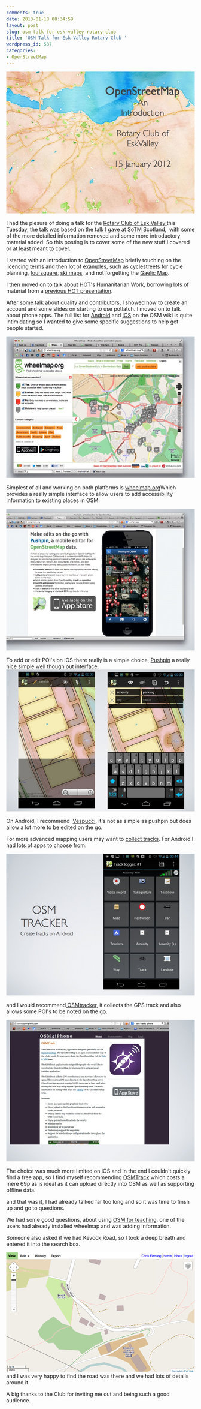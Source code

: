 ```yaml
---
comments: true
date: 2013-01-18 00:34:59
layout: post
slug: osm-talk-for-esk-valley-rotary-club
title: 'OSM Talk for Esk Valley Rotary Club '
wordpress_id: 537
categories:
- OpenStreetMap
---
```


![OpenStreetMap: An Introduction; Rotary Club of Esk Valley, 15 January 2012](/post-assets/2013-01-18-osm-talk-for-esk-valley-rotary-club/jan_2013_talk.001.jpg)

I had the plesure of doing a talk for the [Rotary Club of Esk Valley ](http://www.rotary-ribi.org/clubs/homepage.php?ClubID=1868)this Tuesday, the talk was based on the [talk I gave at SoTM Scotland,](http://www.chrisfleming.org/osm/state-of-the-map-scotland-2013-the-state-of-scotland/)  with some of the more detailed information removed and some more introductory material added. So this posting is to cover some of the new stuff I covered or at least meant to cover.

I started with an introduction to [OpenStreetMap](http://www.openstreetmap.org/) briefly touching on the [licencing terms](http://opendatacommons.org/licenses/odbl/summary/) and then lot of examples, such as [cyclestreets ](http://www.cyclestreets.net/)for cycle planning, [foursquare](http://blog.foursquare.com/2012/02/29/foursquare-is-joining-the-openstreetmap-movement-say-hi-to-pretty-new-maps/), [ski maps](http://openpistemap.org/?lat=56.8831&lon=-3.4034&zoom=14&layers=BTTTT), and not forgetting the [Gaelic Map](http://osmalba.org/).

I then moved on to talk about [HOT](http://hot.openstreetmap.org/)'s Humanitarian Work, borrowing lots of material from a [previous HOT presentation](http://www.averillpark.net/OSM/HOT/).

After some talk about quality and contributors, I showed how to create an account and some slides on starting to use potlatch. I moved on to talk about phone apps. The full list for [Android](http://wiki.openstreetmap.org/wiki/Android) and [iOS](http://wiki.openstreetmap.org/wiki/Apple_iOS) on the OSM wiki is quite intimidating so I wanted to give some specific suggestions to help get people started.

![wheelmap.org screenshot](/post-assets/2013-01-18-osm-talk-for-esk-valley-rotary-club/jan_2013_talk.058.jpg)

Simplest of all and working on both platforms is [wheelmap.org](http://wheelmap.org/)Which provides a really simple interface to allow users to add accessibility information to existing places in OSM.

![Pushpin App Screenshot](/post-assets/2013-01-18-osm-talk-for-esk-valley-rotary-club/jan_2013_talk.059.jpg)

To add or edit POI's on iOS there really is a simple choice, [Pushpin](http://pushpinosm.org/) a really nice simple well though out interface.
![Vespucci Screenshot](/post-assets/2013-01-18-osm-talk-for-esk-valley-rotary-club/jan_2013_talk.060.jpg)

On Android, I recommend  [Vespucci](https://play.google.com/store/apps/details?id=de.blau.android), it's not as simple as pushpin but does allow a lot more to be edited on the go.

For more advanced mapping users may want to [collect tracks](http://wiki.openstreetmap.org/wiki/Beginners_Guide_1.2). For Android I had lots of apps to choose from:

![OSM Tracker App](/post-assets/2013-01-18-osm-talk-for-esk-valley-rotary-club/jan_2013_talk.061.jpg)

and I would recommend[ OSMtracker](https://play.google.com/store/apps/details?id=me.guillaumin.android.osmtracker), it collects the GPS track and also allows some POI's to be noted on the go.

![OSM4iPhone Screenshot](/post-assets/2013-01-18-osm-talk-for-esk-valley-rotary-club/jan_2013_talk.062.jpg)

The choice was much more limited on iOS and in the end I couldn't quickly find a free app, so I find myself recommending [OSMTrack](https://itunes.apple.com/gb/app/osmtrack/id295625255?mt=8) which costs a mere 69p as is ideal as it can upload directly into OSM as well as supporting offline data.

and that was it, I had already talked far too long and so it was time to finsh up and go to questions.

We had some good questions, about using [OSM for teaching](http://wiki.openstreetmap.org/wiki/Education), one of the users had already installed wheelmap and was adding information.

Someone also asked if we had Kevock Road, so I took a deep breath and entered it into the search box.

![](/post-assets/2013-01-18-osm-talk-for-esk-valley-rotary-club/kevlock_road.png)
and I was very happy to find the road was there and we had lots of details around it.

A big thanks to the Club for inviting me out and being such a good audience.



